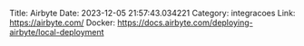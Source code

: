 Title: Airbyte
Date: 2023-12-05 21:57:43.034221
Category: integracoes
Link: https://airbyte.com/
Docker: https://docs.airbyte.com/deploying-airbyte/local-deployment
